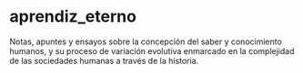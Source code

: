 # aprendiz_eterno
Notas, apuntes y ensayos sobre la concepción del saber y conocimiento humanos, y su proceso de variación evolutiva enmarcado en la complejidad de las sociedades humanas a través de la historia.

